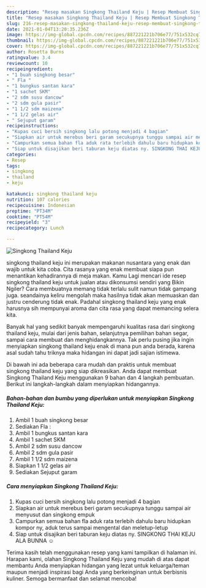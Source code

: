 ```yaml
---
description: "Resep masakan Singkong Thailand Keju | Resep Membuat Singkong Thailand Keju Yang Mudah Dan Praktis"
title: "Resep masakan Singkong Thailand Keju | Resep Membuat Singkong Thailand Keju Yang Mudah Dan Praktis"
slug: 216-resep-masakan-singkong-thailand-keju-resep-membuat-singkong-thailand-keju-yang-mudah-dan-praktis
date: 2021-01-04T13:20:35.236Z
image: https://img-global.cpcdn.com/recipes/887221221b706e77/751x532cq70/singkong-thailand-keju-foto-resep-utama.jpg
thumbnail: https://img-global.cpcdn.com/recipes/887221221b706e77/751x532cq70/singkong-thailand-keju-foto-resep-utama.jpg
cover: https://img-global.cpcdn.com/recipes/887221221b706e77/751x532cq70/singkong-thailand-keju-foto-resep-utama.jpg
author: Rosetta Burns
ratingvalue: 3.4
reviewcount: 10
recipeingredient:
- "1 buah singkong besar"
- " Fla "
- "1 bungkus santan kara"
- "1 sachet SKM"
- "2 sdm susu dancow"
- "2 sdm gula pasir"
- "1 1/2 sdm maizena"
- "1 1/2 gelas air"
- " Sejuput garam"
recipeinstructions:
- "Kupas cuci bersih singkong lalu potong menjadi 4 bagian"
- "Siapkan air untuk merebus beri garam secukupnya tunggu sampai air menyusut dan singkong empuk"
- "Campurkan semua bahan fla aduk rata terlebih dahulu baru hidupkan kompor ny, aduk terus sampai mengental dan meletup-letup"
- "Siap untuk disajikan beri taburan keju diatas ny. SINGKONG THAI KEJU ALA BUNNA ☺️"
categories:
- Resep
tags:
- singkong
- thailand
- keju

katakunci: singkong thailand keju 
nutrition: 107 calories
recipecuisine: Indonesian
preptime: "PT34M"
cooktime: "PT54M"
recipeyield: "3"
recipecategory: Lunch

---
```



![Singkong Thailand Keju](https://img-global.cpcdn.com/recipes/887221221b706e77/751x532cq70/singkong-thailand-keju-foto-resep-utama.jpg)


singkong thailand keju ini merupakan makanan nusantara yang enak dan wajib untuk kita coba. Cita rasanya yang enak membuat siapa pun menantikan kehadirannya di meja makan.
Kamu Lagi mencari ide resep singkong thailand keju untuk jualan atau dikonsumsi sendiri yang Bikin Ngiler? Cara membuatnya memang tidak terlalu sulit namun tidak gampang juga. seandainya keliru mengolah maka hasilnya tidak akan memuaskan dan justru cenderung tidak enak. Padahal singkong thailand keju yang enak harusnya sih mempunyai aroma dan cita rasa yang dapat memancing selera kita.

Banyak hal yang sedikit banyak mempengaruhi kualitas rasa dari singkong thailand keju, mulai dari jenis bahan, selanjutnya pemilihan bahan segar, sampai cara membuat dan menghidangkannya. Tak perlu pusing jika ingin menyiapkan singkong thailand keju enak di mana pun anda berada, karena asal sudah tahu triknya maka hidangan ini dapat jadi sajian istimewa.




Di bawah ini ada beberapa cara mudah dan praktis untuk membuat singkong thailand keju yang siap dikreasikan. Anda dapat membuat Singkong Thailand Keju menggunakan 9 bahan dan 4 langkah pembuatan. Berikut ini langkah-langkah dalam menyiapkan hidangannya.

<!--inarticleads1-->

##### Bahan-bahan dan bumbu yang diperlukan untuk menyiapkan Singkong Thailand Keju:

1. Ambil 1 buah singkong besar
1. Sediakan  Fla :
1. Ambil 1 bungkus santan kara
1. Ambil 1 sachet SKM
1. Ambil 2 sdm susu dancow
1. Ambil 2 sdm gula pasir
1. Ambil 1 1/2 sdm maizena
1. Siapkan 1 1/2 gelas air
1. Sediakan  Sejuput garam




<!--inarticleads2-->

##### Cara menyiapkan Singkong Thailand Keju:

1. Kupas cuci bersih singkong lalu potong menjadi 4 bagian
1. Siapkan air untuk merebus beri garam secukupnya tunggu sampai air menyusut dan singkong empuk
1. Campurkan semua bahan fla aduk rata terlebih dahulu baru hidupkan kompor ny, aduk terus sampai mengental dan meletup-letup
1. Siap untuk disajikan beri taburan keju diatas ny. SINGKONG THAI KEJU ALA BUNNA ☺️




Terima kasih telah menggunakan resep yang kami tampilkan di halaman ini. Harapan kami, olahan Singkong Thailand Keju yang mudah di atas dapat membantu Anda menyiapkan hidangan yang lezat untuk keluarga/teman maupun menjadi inspirasi bagi Anda yang berkeinginan untuk berbisnis kuliner. Semoga bermanfaat dan selamat mencoba!
